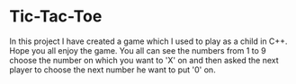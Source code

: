 # Tic-Tac-Toe
In this project I have created a game which I used to play as a child in C++. Hope you all enjoy the game.
You all can see the numbers from 1 to 9 choose the number on which you want to 'X' on and then asked the next player to choose the next number he want to put '0' on. 
